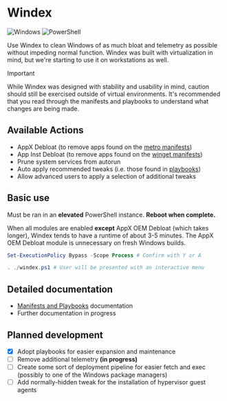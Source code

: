# Windex

![Windows](https://img.shields.io/badge/Windows-0078D6?style=for-the-badge&logo=windows&logoColor=white) ![PowerShell](https://img.shields.io/badge/PowerShell-%235391FE.svg?style=for-the-badge&logo=powershell&logoColor=white)

Use Windex to clean Windows of as much bloat and telemetry as possible without impeding normal function. Windex was built with virtualization in mind, but we're starting to use it on workstations as well.

> [!IMPORTANT]
> While Windex was designed with stability and usability in mind, caution should still be exercised outside of virtual environments. It's recommended that you read through the manifests and playbooks to understand what changes are being made.

## Available Actions

* AppX Debloat (to remove apps found on the [metro manifests](./defs/metro/))
* App Inst Debloat (to remove apps found on the [winget manifests](./defs/winget/))
* Prune system services from autorun
* Auto apply recommended tweaks (i.e. those found in [playbooks](./defs/tweaks.yaml))
* Allow advanced users to apply a selection of additional tweaks

## Basic use

Must be ran in an **elevated** PowerShell instance. **Reboot when complete.**

When all modules are enabled **except** AppX OEM Debloat (which takes longer), Windex tends to have a runtime of about 3-5 minutes. The AppX OEM Debloat module is unnecessary on fresh Windows builds.
```powershell
Set-ExecutionPolicy Bypass -Scope Process # Confirm with Y or A

. ./windex.ps1 # User will be presented with an interactive menu
```

## Detailed documentation

- [Manifests and Playbooks](defs/README.md) documentation
- Further documentation in progress

## Planned development

- [x] Adopt playbooks for easier expansion and maintenance
- [ ] Remove additional telemetry **(in progress)**
- [ ] Create some sort of deployment pipeline for easier fetch and exec (possibly to one of the Windows package managers)
- [ ] Add normally-hidden tweak for the installation of hypervisor guest agents
